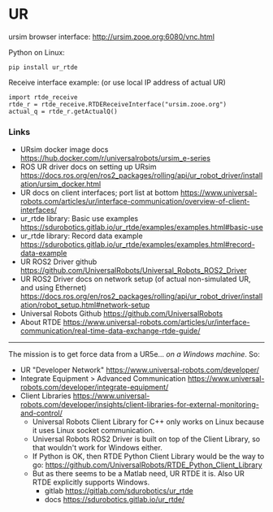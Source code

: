 # UR

ursim browser interface:
http://ursim.zooe.org:6080/vnc.html

Python on Linux:
```
pip install ur_rtde
```
Receive interface example:
(or use local IP address of actual UR)
```
import rtde_receive
rtde_r = rtde_receive.RTDEReceiveInterface("ursim.zooe.org")
actual_q = rtde_r.getActualQ()
```

### Links
- URsim docker image docs https://hub.docker.com/r/universalrobots/ursim_e-series
- ROS UR driver docs on setting up URsim https://docs.ros.org/en/ros2_packages/rolling/api/ur_robot_driver/installation/ursim_docker.html
- UR docs on client interfaces; port list at bottom https://www.universal-robots.com/articles/ur/interface-communication/overview-of-client-interfaces/
- ur_rtde library: Basic use examples https://sdurobotics.gitlab.io/ur_rtde/examples/examples.html#basic-use
- ur_rtde library: Record data example https://sdurobotics.gitlab.io/ur_rtde/examples/examples.html#record-data-example
- UR ROS2 Driver github https://github.com/UniversalRobots/Universal_Robots_ROS2_Driver
- UR ROS2 Driver docs on network setup (of actual non-simulated UR, and using Ethernet) https://docs.ros.org/en/ros2_packages/rolling/api/ur_robot_driver/installation/robot_setup.html#network-setup
- Universal Robots Github https://github.com/UniversalRobots
- About RTDE https://www.universal-robots.com/articles/ur/interface-communication/real-time-data-exchange-rtde-guide/ 

---
The mission is to get force data from a UR5e... _on a Windows machine_. So:

- UR "Developer Network" https://www.universal-robots.com/developer/
- Integrate Equipment > Advanced Communication https://www.universal-robots.com/developer/integrate-equipment/
- Client Libraries https://www.universal-robots.com/developer/insights/client-libraries-for-external-monitoring-and-control/
  - Universal Robots Client Library for C++ only works on Linux because it uses Linux socket communication.
  - Universal Robots ROS2 Driver is built on top of the Client Library, so that wouldn't work for Windows either.
  - If Python is OK, then RTDE Python Client Library would be the way to go: https://github.com/UniversalRobots/RTDE_Python_Client_Library
  - But as there seems to be a Matlab need, UR RTDE it is. Also UR RTDE explicitly supports Windows.
    - gitlab https://gitlab.com/sdurobotics/ur_rtde
    - docs https://sdurobotics.gitlab.io/ur_rtde/








